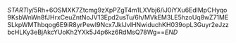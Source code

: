 $START$ly/5Rh+6OSMXK7Ztcmg9zXpPZgT4m1LXVbj6/iJ0iYXu6EdlMpCHyqo9KsbWnWn8fJHrxCeuZntNoJV13Epd2usTu/6h/MVkEM3LE5hzoUq8wZ71MESLkpWMThbqog6E9iR8yrPewI9Ncx7JklJvIHNwiduchKH039opL3Guyr2eJzzbcHLKy3eBjAkcYUoKh2YXk5J4p6kz6RdMsQ78Wg==$END$